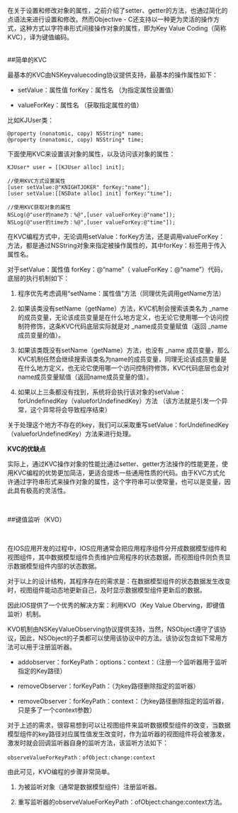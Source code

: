 在关于设置和修改对象的属性，之前介绍了setter、getter的方法，也通过简化的点语法来进行设置和修改。然而Objective - C还支持以一种更为灵活的操作方式，这种方式以字符串形式间接操作对象的属性，即为Key Value Coding（简称KVC），译为键值编码。

<br>
##简单的KVC
<br>

最基本的KVC由NSKeyvaluecoding协议提供支持，最基本的操作属性如下：

- setValue：属性值 forKey：属性名 （为指定属性设置值）

- valueForKey：属性名 （获取指定属性的值）

比如KJUser类：
	
	@property (nonatomic, copy) NSString* name;
	@property (nonatomic, copy) NSString* time;

下面使用KVC来设置该对象的属性，以及访问该对象的属性：

	KJUser* user = [[KJUser alloc] init];
	
	//使用KVC方式设置属性
	[user setValue:@"KNIGHTJOKER" forKey:"name"];
	[user setValue:[[NSDate alloc] init] forKey:"time"];
	
	//使用KVC获取对象的属性
	NSLog(@"user的name为：%@",[user valueForKey:@"name"]);
	NSLog(@"user的time为：%@",[user valueForKey:@"time"]);

在KVC编程方式中，无论调用setValue：forKey方法，还是调用valueForKey：方法，都是通过NSString对象来指定被操作属性的，其中forKey：标签用于传入属性名。

对于setValue：属性值 forKey：@“name”（ valueForKey：@“name”）代码，底层的执行机制如下：

1. 程序优先考虑调用“setName：属性值”方法（同理优先调用getName方法）

2. 如果该类没有setName（getName）方法，KVC机制会搜索该类名为 _name 的成员变量，无论该成员变量是在什么地方定义，也无论它使用哪一个访问控制符修饰，这条KVC代码底层实际就是对 _name成员变量赋值（返回 _name成员变量的值）。

3. 如果该类既没有setName（getName）方法，也没有 _name 成员变量，那么KVC机制任然会继续搜索该类名为name的成员变量，同理无论该成员变量是在什么地方定义，也无论它使用哪一个访问控制符修饰，KVC代码底层也会对name成员变量赋值（返回name成员变量的值）。

4. 如果以上三条都没有找到，系统将会执行该对象的setValue：forUndefinedKey（valueforUndefinedKey）方法 （该方法就是引发一个异常，这个异常将会导致程序结束）

关于处理这个地方不存在的key，我们可以采取重写setValue：forUndefinedKey（valueforUndefinedKey）方法来进行处理。

**KVC的优缺点**

实际上，通过KVC操作对象的性能比通过setter、getter方法操作的性能更差，使用KVC编程的优势更加简洁，更适合提炼一些通用性质的代码。由于KVC方式允许通过字符串形式来操作对象的属性，这个字符串可以使常量，也可以是变量，因此具有极高的灵活性。

<br>

##键值监听（KVO）

<br>

在IOS应用开发的过程中，IOS应用通常会把应用程序组件分开成数据模型组件和视图组件，其中数据模型组件负责维护应用程序的状态数据，而视图组件则负责显示数据模型组件内部的状态数据。

对于以上的设计结构，其程序存在的需求是：在数据模型组件的状态数据发生改变时，视图组件能动态地更新自己，及时显示数据模型组件更新后的数据。

因此IOS提供了一个优秀的解决方案：利用KVO（Key Value Oberving，即键值监听）机制。

KVO机制由NSKeyValueObserving协议提供支持，当然，NSObject遵守了该协议，因此，NSObject的子类都可以使用该协议中的方法。该协议包含如下常用方法可以用于注册监听器。

- addobserver：forKeyPath：options：context：（注册一个监听器用于监听指定的Key路径）

- removeObserver：forKeyPath：（为key路径删除指定的监听器）

- removeObserver：forKeyPath：context：（为key路径删除指定的监听器，只是多了一个context参数）

对于上述的需求，很容易想到可以让视图组件来监听数据模型组件的改变，当数据模型组件的key路径对应属性值发生改变时，作为监听器的视图组件将会被激发，激发时就会回调监听器自身的监听方法，该监听方法如下：

`observeValueForKeyPath：ofObject:change:context`

由此可见，KVO编程的步骤非常简单。

1. 为被监听对象（通常是数据模型组件）注册监听器。

2. 重写监听器的observeValueForKeyPath：ofObject:change:context方法。




